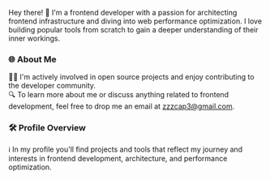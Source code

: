 Hey there! 👋 I'm a frontend developer with a passion for architecting frontend infrastructure and diving into web performance optimization. I love building popular tools from scratch to gain a deeper understanding of their inner workings.

### 🌐 About Me
👨‍💻 I'm actively involved in open source projects and enjoy contributing to the developer community.  
🔍 To learn more about me or discuss anything related to frontend development, feel free to drop me an email at zzzcap3@gmail.com.

### 🛠️ Profile Overview
ℹ️ In my profile you'll find projects and tools that reflect my journey and interests in frontend development, architecture, and performance optimization.  
